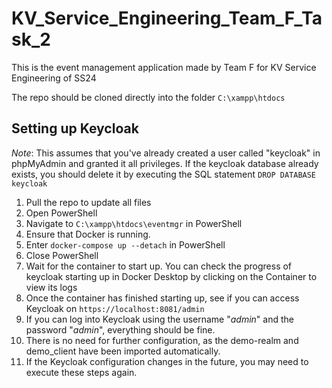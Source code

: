# KV_Service_Engineering_Team_F_Task_2
This is the event management application made by Team F for KV Service Engineering of SS24

The repo should be cloned directly into the folder ```C:\xampp\htdocs```

## Setting up Keycloak
*Note*: This assumes that you've already created a user called "keycloak" in phpMyAdmin and granted it all privileges. If the keycloak database already exists, you should delete it by executing the SQL statement ```DROP DATABASE keycloak```

1) Pull the repo to update all files
2) Open PowerShell
3) Navigate to ```C:\xampp\htdocs\eventmgr``` in PowerShell
4) Ensure that Docker is running.
5) Enter ```docker-compose up --detach``` in PowerShell
6) Close PowerShell
7) Wait for the container to start up. You can check the progress of keycloak starting up in Docker Desktop by clicking on the Container to view its logs
8) Once the container has finished starting up, see if you can access Keycloak on ```https://localhost:8081/admin```
9) If you can log into Keycloak using the username "_admin_" and the password "_admin_", everything should be fine.
10) There is no need for further configuration, as the demo-realm and demo_client have been imported automatically.
11) If the Keycloak configuration changes in the future, you may need to execute these steps again.
